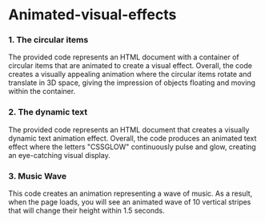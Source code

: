 # Animated-visual-effects
### 1. The circular items
The provided code represents an HTML document with a container of circular items that are animated to create a visual effect. 
Overall, the code creates a visually appealing animation where the circular items rotate and translate in 3D space, giving the impression of objects floating and moving within the container.

### 2. The dynamic text
The provided code represents an HTML document that creates a visually dynamic text animation effect.
Overall, the code produces an animated text effect where the letters "CSSGLOW" continuously pulse and glow, creating an eye-catching visual display.

### 3. Music Wave
This code creates an animation representing a wave of music. As a result, when the page loads, you will see an animated wave of 10 vertical stripes that will change their height within 1.5 seconds.
